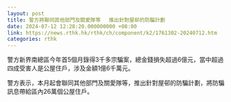 ```yaml
---
layout: post
title: 警方將聯同其他部門及關愛隊等　 推出針對屋邨的防騙計劃
date: 2024-07-12 12:28:20.000000000 +08:00
link: https://news.rthk.hk/rthk/ch/component/k2/1761302-20240712.htm
categories: rthk
---
```


警方新界南總區今年首5個月錄得3千多宗騙案，總金錢損失超過6億元，當中超過四成受害人是公屋住戶，涉及金額1億6千萬元。

警方表示，本月起會聯同其他部門及關愛隊等，推出針對屋邨的防騙計劃，將防騙訊息帶給區內26萬個公屋住戶。
